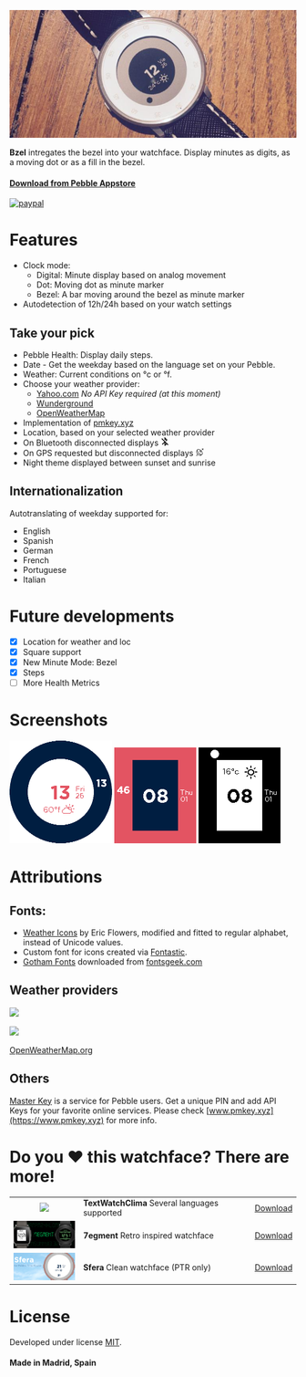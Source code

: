 ![Banner](https://raw.githubusercontent.com/dieghernan/Bzel/master/store/BannerBzel.png)

**Bzel** intregates the bezel into your watchface. Display minutes as digits, as a moving dot or as a fill in the bezel.

#### [Download from Pebble Appstore](https://apps.getpebble.com/applications/59280895b67f9f43f80004c9)

[![paypal](https://www.paypalobjects.com/en_US/ES/i/btn/btn_donateCC_LG.gif)](https://www.paypal.com/cgi-bin/webscr?cmd=_s-xclick&hosted_button_id=AAYBMD7APLZFN)

# Features
* Clock mode:
   * Digital: Minute display based on analog movement
   * Dot: Moving dot as minute marker
   * Bezel: A bar moving around the bezel as minute marker
* Autodetection of 12h/24h based on your watch settings

## Take your pick
 * Pebble Health: Display daily steps.
 * Date - Get the weekday based on the language set on your Pebble.
 * Weather: Current conditions on °c or °f.
 * Choose your weather provider:
    * [Yahoo.com](https://www.yahoo.com/?ilc=401) _No API Key required (at this moment)_
    * [Wunderground](https://www.wunderground.com/?apiref=fb6856330e74c168)
    * [OpenWeatherMap](https://openweathermap.org/)
 * Implementation of [pmkey.xyz](https://www.pmkey.xyz)    
 * Location, based on your selected weather provider
 * On Bluetooth disconnected displays ![BTDis](https://raw.githubusercontent.com/dieghernan/Sfera/master/assets/BTDisconnectIcon.png)
 * On GPS requested but disconnected displays ![GPSDis](https://raw.githubusercontent.com/dieghernan/Sfera/master/assets/GPSDisconnectIcon.png)
 * Night theme displayed between sunset and sunrise
    
## Internationalization
Autotranslating of weekday supported for:
* English 
* Spanish
* German
* French
* Portuguese
* Italian

# Future developments
- [x] Location for weather and loc
- [x] Square support
- [x] New Minute Mode: Bezel
- [x] Steps
- [ ] More Health Metrics

# Screenshots
![GIF](https://raw.githubusercontent.com/dieghernan/Bzel/master/store/BezelPTR.gif)
![GIF](https://raw.githubusercontent.com/dieghernan/Bzel/master/store/BezelPT.gif)
![GIF](https://raw.githubusercontent.com/dieghernan/Bzel/master/store/BezelBW.gif)

# Attributions
## Fonts: 
 * [Weather Icons](https://erikflowers.github.io/weather-icons) by Eric Flowers, modified and fitted to regular alphabet, instead of Unicode values.
 * Custom font for icons created via [Fontastic](http://fontastic.me/).
 * [Gotham Fonts](http://fontsgeek.com/search?q=gotham) downloaded from [fontsgeek.com](http://fontsgeek.com)
  
## Weather providers  

<a href="https://www.yahoo.com/?ilc=401"><img src="https://poweredby.yahoo.com/purple.png"></a>

<a href="https://www.wunderground.com/?apiref=fb6856330e74c168"><img src="https://icons.wxug.com/logos/PNG/wundergroundLogo_4c.png" width="120" ></a>

[OpenWeatherMap.org](https://openweathermap.org/)

## Others

[Master Key](https://www.pmkey.xyz) is a service for Pebble users. Get a unique PIN and add API Keys for your favorite online services. Please check [www.pmkey.xyz](https://www.pmkey.xyz) for more info.

# Do you ❤️ this watchface? There are more!
<table align="center">
  <tr valign="middle">
    <td align="center"><a href="https://dieghernan.github.io/TextWatchClima/"><img src="https://dieghernan.github.io/TextWatchClima/store/BannerRound.png" width="120" ></a></td>
    <td align="left" valign="middle"><b>TextWatchClima</b> Several languages supported</td>
    <td align="center" valign="middle"><a href="https://apps.getpebble.com/en_US/application/58a94da90dfc32d35b0002f8">Download</a></td>
  </tr>
  <tr valign="middle">
    <td align="center"><a href="https://dieghernan.github.io/7egment/"><img src="https://raw.githubusercontent.com/dieghernan/7egment/master/store/Banner.png" width="120" ></a></td>
    <td align="left" valign="middle"><b>7egment</b> Retro inspired watchface</td>
    <td align="center" valign="middle"><a href="https://apps.getpebble.com/applications/591ead370dfc32aacf000204">Download</a></td>
  </tr>
  <tr valign="middle">
    <td align="center"><a href="https://dieghernan.github.io/Sfera/"><img src="https://raw.githubusercontent.com/dieghernan/Sfera/master/assets/SferaBanner.png" width="120" ></a></td>
    <td align="left" valign="middle"><b>Sfera</b> Clean watchface (PTR only)</td>
    <td align="center" valign="middle"><a href="https://apps.getpebble.com/applications/58c2f7110dfc32a52a00081f">Download</a></td>
  </tr>
</table>

# License
Developed under license [MIT](https://raw.githubusercontent.com/dieghernan/Bzel/master/LICENSE).


#### Made in Madrid, Spain

